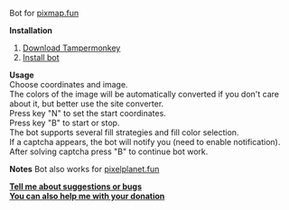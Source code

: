 Bot for [pixmap.fun](https://pixmap.fun) 

**Installation**<br/>
1. [Download Tampermonkey](https://www.tampermonkey.net)
2. [Install bot](https://touchedbydarkness.github.io/stuff/ppf_bot_2/initer.user.js)

**Usage**<br/>
  Choose coordinates and image.<br/>
  The colors of the image will be automatically converted if you don't care about it, but better use the site converter.<br/>
  Press key "N" to set the start coordinates.<br/>
  Press key "B" to start or stop.<br/>
  The bot supports several fill strategies and fill color selection.<br/>
  If a captcha appears, the bot will notify you (need to enable notification).<br/>
  After solving captcha press "B" to continue bot work.

**Notes** 
  Bot also works for [pixelplanet.fun](https://pixelplanet.fun)

**[Tell me about suggestions or bugs](https://discord.gg/VyfVmD2nhZ)**<br/>
**[You can also help me with your donation](https://boosty.to/touchedbydarkness)**

